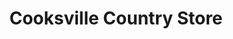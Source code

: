 ---
title: "Cooksville Country Store"
url: /evansville/cooksville-country-store/
shop: Lebensmittel
---